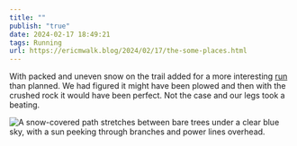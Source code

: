 ```yaml
---
title: ""
publish: "true"
date: 2024-02-17 18:49:21
tags: Running
url: https://ericmwalk.blog/2024/02/17/the-some-places.html
---
```


With packed and uneven snow on the trail added for a more interesting [run](https://strava.com/activities/10783352440) than planned. We had figured it might have been plowed and then with the crushed rock it would have been perfect. Not the case and our legs took a beating.

![A snow-covered path stretches between bare trees under a clear blue sky, with a sun peeking through branches and power lines overhead.](https://ericmwalk.blog/uploads/2024/img-7920.jpeg)